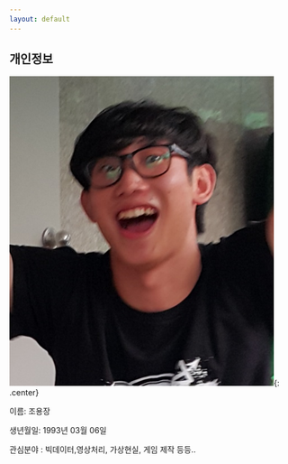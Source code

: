 ```yaml
---
layout: default
---
```


## 개인정보

![조용장](/post/img/조용장.png){: .center}

이름: 조용장

생년월일: 1993년 03월 06일

관심분야 : 빅데이터,영상처리, 가상현실, 게임 제작 등등..
